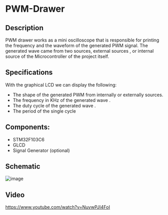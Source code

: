 # PWM-Drawer

## Description
PWM drawer works as a mini oscilloscope that is responsible 
for printing the frequency and the waveform of the generated PWM signal.
The generated wave came from two sources, external sources 
, or internal source of the Microcontroller of the project itself.

## Specifications 
With the graphical LCD we can display the following:
- The shape of the generated PWM from internally or externally sources.
- The frequency in KHz of the generated wave .
- The duty cycle of the generated wave .
- The period of the single cycle

## Components: 
- STM32F103C6
- GLCD
- Signal Generator (optional)


## Schematic
![image](https://github.com/SalmaFaragalla/PWM-Drawer/assets/142256837/4d9df192-5324-4003-9048-fdc40d032ee1)

## Video 
https://www.youtube.com/watch?v=NuvwPJI4FoI

